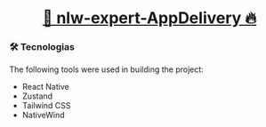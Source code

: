 <h1 align="center">
    <a href="https://kotlinlang.org/docs/android-overview.html"> 📲 nlw-expert-AppDelivery 🔥 </a>  
</h1>

### 🛠 Tecnologias
The following tools were used in building the project:

- React Native
- Zustand
- Tailwind CSS
- NativeWind
